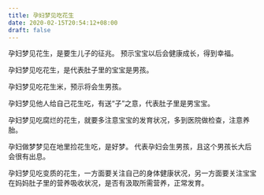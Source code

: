 ```yaml
---
title: 孕妇梦见吃花生
date: 2020-02-15T20:54:12+08:00
draft: false
---
```


孕妇梦见花生，是要生儿子的征兆。
预示宝宝以后会健康成长，得到幸福。

孕妇梦见吃花生，是代表肚子里的宝宝是男孩。

孕妇梦见吃花生米，预示将会生男孩。

孕妇梦见他人给自己花生吃，有送“子”之意，代表肚子里是男宝宝。

孕妇梦见吃腐烂的花生，就要多注意宝宝的发育状况，多到医院做检查，注意养胎。

孕妇做梦梦见在地里捡花生吃，是好梦。
代表孕妇会生男孩，且这个男孩长大后会很有出息。

孕妇梦见吃变质的花生，一方面要关注自己的身体健康状况，另一方面要关注宝宝在妈妈肚子里的营养吸收状况，是否有汲取所需营养，正常发育。
